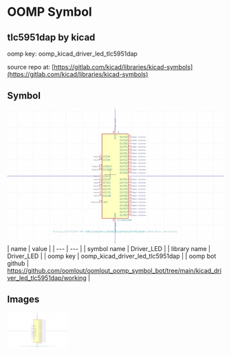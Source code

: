 # OOMP Symbol  
## tlc5951dap  by kicad  
  
oomp key: oomp_kicad_driver_led_tlc5951dap  
  
source repo at: [https://gitlab.com/kicad/libraries/kicad-symbols](https://gitlab.com/kicad/libraries/kicad-symbols)  
## Symbol  
  
[![working.png](working_600.png)](working.png)  
| name | value | 
| --- | --- | 
| symbol name | Driver_LED | 
| library name | Driver_LED | 
| oomp key | oomp_kicad_driver_led_tlc5951dap | 
| oomp bot github | https://github.com/oomlout/oomlout_oomp_symbol_bot/tree/main/kicad_driver_led_tlc5951dap/working | 
## Images  
  
[![working.png](working_140.png)](working.png)  
